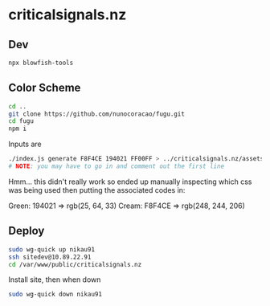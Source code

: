 # criticalsignals.nz

## Dev

```bash
npx blowfish-tools
```

## Color Scheme

```bash
cd ..
git clone https://github.com/nunocoracao/fugu.git
cd fugu
npm i
```

Inputs are <neutral> <primary> <secondary>
```bash
./index.js generate F8F4CE 194021 FF00FF > ../criticalsignals.nz/assets/css/schemes/crit-sigs.css 
# NOTE: you may have to go in and comment out the first line
```

Hmm... this didn't really work so ended up manually inspecting which css
was being used then putting the associated codes in:

Green: 194021 => rgb(25, 64, 33)
Cream: F8F4CE => rgb(248, 244, 206)


## Deploy

```bash
sudo wg-quick up nikau91
ssh sitedev@10.89.22.91
cd /var/www/public/criticalsignals.nz

```
Install site, then when down 

```bash
sudo wg-quick down nikau91
```
